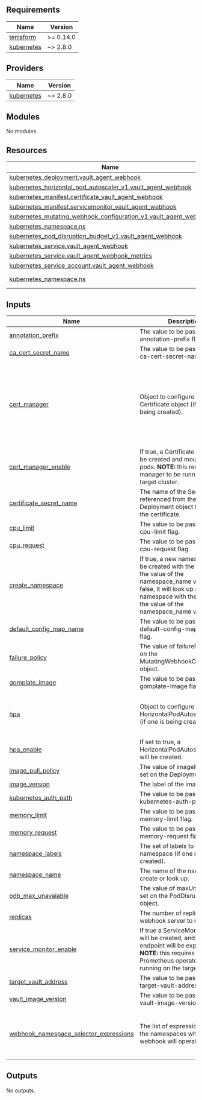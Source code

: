 <!-- BEGIN_TF_DOCS -->

## Requirements

| Name | Version |
|------|---------|
| <a name="requirement_terraform"></a> [terraform](#requirement\_terraform) | >= 0.14.0 |
| <a name="requirement_kubernetes"></a> [kubernetes](#requirement\_kubernetes) | ~> 2.8.0 |

## Providers

| Name | Version |
|------|---------|
| <a name="provider_kubernetes"></a> [kubernetes](#provider\_kubernetes) | ~> 2.8.0 |

## Modules

No modules.

## Resources

| Name | Type |
|------|------|
| [kubernetes_deployment.vault_agent_webhook](https://registry.terraform.io/providers/hashicorp/kubernetes/latest/docs/resources/deployment) | resource |
| [kubernetes_horizontal_pod_autoscaler_v1.vault_agent_webhook](https://registry.terraform.io/providers/hashicorp/kubernetes/latest/docs/resources/horizontal_pod_autoscaler_v1) | resource |
| [kubernetes_manifest.certificate_vault_agent_webhook](https://registry.terraform.io/providers/hashicorp/kubernetes/latest/docs/resources/manifest) | resource |
| [kubernetes_manifest.servicemonitor_vault_agent_webhook](https://registry.terraform.io/providers/hashicorp/kubernetes/latest/docs/resources/manifest) | resource |
| [kubernetes_mutating_webhook_configuration_v1.vault_agent_webhook](https://registry.terraform.io/providers/hashicorp/kubernetes/latest/docs/resources/mutating_webhook_configuration_v1) | resource |
| [kubernetes_namespace.ns](https://registry.terraform.io/providers/hashicorp/kubernetes/latest/docs/resources/namespace) | resource |
| [kubernetes_pod_disruption_budget_v1.vault_agent_webhook](https://registry.terraform.io/providers/hashicorp/kubernetes/latest/docs/resources/pod_disruption_budget_v1) | resource |
| [kubernetes_service.vault_agent_webhook](https://registry.terraform.io/providers/hashicorp/kubernetes/latest/docs/resources/service) | resource |
| [kubernetes_service.vault_agent_webhook_metrics](https://registry.terraform.io/providers/hashicorp/kubernetes/latest/docs/resources/service) | resource |
| [kubernetes_service_account.vault_agent_webhook](https://registry.terraform.io/providers/hashicorp/kubernetes/latest/docs/resources/service_account) | resource |
| [kubernetes_namespace.ns](https://registry.terraform.io/providers/hashicorp/kubernetes/latest/docs/data-sources/namespace) | data source |

## Inputs

| Name | Description | Type | Default | Required |
|------|-------------|------|---------|:--------:|
| <a name="input_annotation_prefix"></a> [annotation\_prefix](#input\_annotation\_prefix) | The value to be passed to the -annotation-prefix flag. | `string` | `"vault.patoarvizu.dev"` | no |
| <a name="input_ca_cert_secret_name"></a> [ca\_cert\_secret\_name](#input\_ca\_cert\_secret\_name) | The value to be passed to the -ca-cert-secret-name flag. | `string` | `"vault-tls"` | no |
| <a name="input_cert_manager"></a> [cert\_manager](#input\_cert\_manager) | Object to configure the Certificate object (if one is being created). | <pre>object({<br>    api_version = string<br>    duration = string<br>    renew_before = string<br>    issuer_ref = object(<br>      {<br>        name = string<br>        kind = string<br>      }<br>    )<br>  })</pre> | <pre>{<br>  "api_version": "cert-manager.io/v1",<br>  "duration": "2160h",<br>  "issuer_ref": {<br>    "kind": "ClusterIssuer",<br>    "name": "selfsigning-issuer"<br>  },<br>  "renew_before": "360h"<br>}</pre> | no |
| <a name="input_cert_manager_enable"></a> [cert\_manager\_enable](#input\_cert\_manager\_enable) | If true, a Certificate object will be created and mounted on the pods. **NOTE:** this requires cert-manager to be running on the target cluster. | `bool` | `true` | no |
| <a name="input_certificate_secret_name"></a> [certificate\_secret\_name](#input\_certificate\_secret\_name) | The name of the Secret to be referenced from the Deployment object to mount as the certificate. | `string` | `"vault-agent-webhook"` | no |
| <a name="input_cpu_limit"></a> [cpu\_limit](#input\_cpu\_limit) | The value to be passed to the -cpu-limit flag. | `string` | `"100m"` | no |
| <a name="input_cpu_request"></a> [cpu\_request](#input\_cpu\_request) | The value to be passed to the -cpu-request flag. | `string` | `"50m"` | no |
| <a name="input_create_namespace"></a> [create\_namespace](#input\_create\_namespace) | If true, a new namespace will be created with the name set to the value of the namespace\_name variable. If false, it will look up an existing namespace with the name of the value of the namespace\_name variable. | `bool` | `true` | no |
| <a name="input_default_config_map_name"></a> [default\_config\_map\_name](#input\_default\_config\_map\_name) | The value to be passed to the -default-config-map-name flag. | `string` | `"vault-agent-config"` | no |
| <a name="input_failure_policy"></a> [failure\_policy](#input\_failure\_policy) | The value of failurePolicy to set on the MutatingWebhookConfiguration object. | `string` | `"Ignore"` | no |
| <a name="input_gomplate_image"></a> [gomplate\_image](#input\_gomplate\_image) | The value to be passed to the -gomplate-image flag. | `string` | `"hairyhenderson/gomplate:v3"` | no |
| <a name="input_hpa"></a> [hpa](#input\_hpa) | Object to configure the HorizontalPodAutoscaler object (if one is being created). | <pre>object({<br>    min_replicas = number<br>    max_replicas = number<br>    cpu_average_utilization = number<br>  })</pre> | <pre>{<br>  "cpu_average_utilization": 80,<br>  "max_replicas": 20,<br>  "min_replicas": 3<br>}</pre> | no |
| <a name="input_hpa_enable"></a> [hpa\_enable](#input\_hpa\_enable) | If set to true, a HorizontalPodAutoscaler object will be created. | `bool` | `false` | no |
| <a name="input_image_pull_policy"></a> [image\_pull\_policy](#input\_image\_pull\_policy) | The value of imagePullPolicy to set on the Deployment object. | `string` | `"IfNotPresent"` | no |
| <a name="input_image_version"></a> [image\_version](#input\_image\_version) | The label of the image to run. | `string` | n/a | yes |
| <a name="input_kubernetes_auth_path"></a> [kubernetes\_auth\_path](#input\_kubernetes\_auth\_path) | The value to be passed to the -kubernetes-auth-path flag. | `string` | `"auth/kubernetes"` | no |
| <a name="input_memory_limit"></a> [memory\_limit](#input\_memory\_limit) | The value to be passed to the -memory-limit flag. | `string` | `"256Mi"` | no |
| <a name="input_memory_request"></a> [memory\_request](#input\_memory\_request) | The value to be passed to the -memory-request flag. | `string` | `"128Mi"` | no |
| <a name="input_namespace_labels"></a> [namespace\_labels](#input\_namespace\_labels) | The set of labels to add to the namespace (if one needs to be created). | `map` | `{}` | no |
| <a name="input_namespace_name"></a> [namespace\_name](#input\_namespace\_name) | The name of the namespace to create or look up. | `string` | `"vault"` | no |
| <a name="input_pdb_max_unavaiable"></a> [pdb\_max\_unavaiable](#input\_pdb\_max\_unavaiable) | The value of maxUnavailable to set on the PodDisruptionBudget object. | `number` | `0` | no |
| <a name="input_replicas"></a> [replicas](#input\_replicas) | The number of replicas of the webhook server to run. | `number` | `3` | no |
| <a name="input_service_monitor_enable"></a> [service\_monitor\_enable](#input\_service\_monitor\_enable) | If true a ServiceMonitor object will be created, and a /metrics endpoint will be exposed. **NOTE:** this requires the Prometheus operator to be running on the target cluster. | `bool` | `true` | no |
| <a name="input_target_vault_address"></a> [target\_vault\_address](#input\_target\_vault\_address) | The value to be passed to the -target-vault-address flag. | `string` | `"https://vault:8200"` | no |
| <a name="input_vault_image_version"></a> [vault\_image\_version](#input\_vault\_image\_version) | The value to be passed to the -vault-image-version flag. | `string` | `"1.4.0"` | no |
| <a name="input_webhook_namespace_selector_expressions"></a> [webhook\_namespace\_selector\_expressions](#input\_webhook\_namespace\_selector\_expressions) | The list of expressions to match the namespaces where this webhook will operate. | <pre>list(object({<br>    key = string<br>    operator = string<br>  }))</pre> | <pre>[<br>  {<br>    "key": "vault-control-plane",<br>    "operator": "DoesNotExist"<br>  }<br>]</pre> | no |

## Outputs

No outputs.
<!-- END_TF_DOCS -->